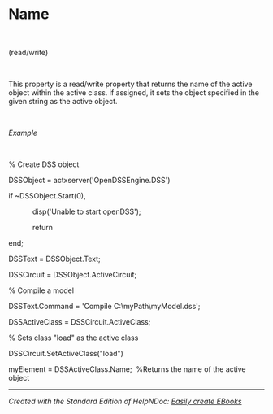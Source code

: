 # Name

&nbsp;

(read/write)

&nbsp;

This property is a read/write property that returns the name of the active object within the active class. if assigned, it sets the object specified in the given string as the active object.

&nbsp;

*Example*

&nbsp;

% Create DSS object

DSSObject = actxserver('OpenDSSEngine.DSS')

if ~DSSObject.Start(0),

&nbsp; &nbsp; &nbsp; &nbsp; &nbsp; &nbsp; disp('Unable to start openDSS');

&nbsp; &nbsp; &nbsp; &nbsp; &nbsp; &nbsp; return

end;

DSSText = DSSObject.Text;

DSSCircuit = DSSObject.ActiveCircuit;

% Compile a model &nbsp; &nbsp;

DSSText.Command = 'Compile C:\\myPath\\myModel.dss';

DSSActiveClass = DSSCircuit.ActiveClass;

% Sets class "load" as the active class

DSSCircuit.SetActiveClass("load")

myElement = DSSActiveClass.Name;&nbsp; %Returns the name of the active object

***
_Created with the Standard Edition of HelpNDoc: [Easily create EBooks](<https://www.helpndoc.com/feature-tour>)_
